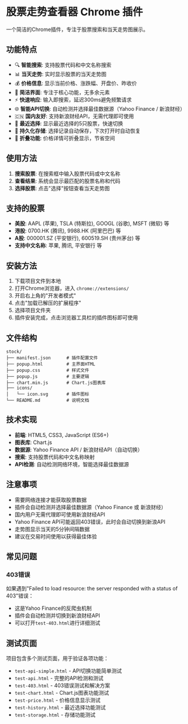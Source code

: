 # 股票走势查看器 Chrome 插件

一个简洁的Chrome插件，专注于股票搜索和当天走势图展示。

## 功能特点

- 🔍 **智能搜索**: 支持股票代码和中文名称搜索
- 📊 **当天走势**: 实时显示股票的当天走势图
- 💰 **价格信息**: 显示当前价格、涨跌幅、开盘价、昨收价
- 🎯 **简洁界面**: 专注于核心功能，无多余元素
- ⚡ **快速响应**: 输入即搜索，延迟300ms避免频繁请求
- 🌐 **智能API切换**: 自动检测并选择最佳数据源（Yahoo Finance / 新浪财经）
- 🇨🇳 **国内友好**: 支持新浪财经API，无需代理即可使用
- 📱 **最近选择**: 显示最近选择的5只股票，快速切换
- 💾 **持久化存储**: 选择记录自动保存，下次打开时自动恢复
- 🔄 **折叠功能**: 价格详情可折叠显示，节省空间

## 使用方法

1. **搜索股票**: 在搜索框中输入股票代码或中文名称
2. **查看结果**: 系统会显示最匹配的股票名称和代码
3. **选择股票**: 点击"选择"按钮查看当天走势图

## 支持的股票

- **美股**: AAPL (苹果), TSLA (特斯拉), GOOGL (谷歌), MSFT (微软) 等
- **港股**: 0700.HK (腾讯), 9988.HK (阿里巴巴) 等
- **A股**: 000001.SZ (平安银行), 600519.SH (贵州茅台) 等
- **支持中文名称**: 苹果, 腾讯, 平安银行 等

## 安装方法

1. 下载项目文件到本地
2. 打开Chrome浏览器，进入 `chrome://extensions/`
3. 开启右上角的"开发者模式"
4. 点击"加载已解压的扩展程序"
5. 选择项目文件夹
6. 插件安装完成，点击浏览器工具栏的插件图标即可使用

## 文件结构

```
stock/
├── manifest.json      # 插件配置文件
├── popup.html         # 主界面HTML
├── popup.css          # 样式文件
├── popup.js           # 主要逻辑
├── chart.min.js       # Chart.js图表库
├── icons/
│   └── icon.svg       # 插件图标
└── README.md          # 说明文档
```

## 技术实现

- **前端**: HTML5, CSS3, JavaScript (ES6+)
- **图表库**: Chart.js
- **数据源**: Yahoo Finance API / 新浪财经API（自动切换）
- **搜索**: 支持股票代码和中文名称映射
- **API检测**: 自动检测网络环境，智能选择最佳数据源

## 注意事项

- 需要网络连接才能获取股票数据
- 插件会自动检测并选择最佳数据源（Yahoo Finance 或 新浪财经）
- 国内用户无需代理即可使用新浪财经API
- Yahoo Finance API可能返回403错误，此时会自动切换到新浪API
- 走势图显示当天的5分钟间隔数据
- 建议在交易时间使用以获得最佳体验

## 常见问题

### 403错误
如果遇到"Failed to load resource: the server responded with a status of 403"错误：
- 这是Yahoo Finance的反爬虫机制
- 插件会自动检测并切换到新浪财经API
- 可以打开`test-403.html`进行详细测试

## 测试页面

项目包含多个测试页面，用于验证各项功能：

- `test-api-simple.html` - API切换功能简单测试
- `test-api.html` - 完整的API检测和测试
- `test-403.html` - 403错误测试和解决方案
- `test-chart.html` - Chart.js图表功能测试
- `test-price.html` - 价格信息显示测试
- `test-history.html` - 最近选择功能测试
- `test-storage.html` - 存储功能测试 